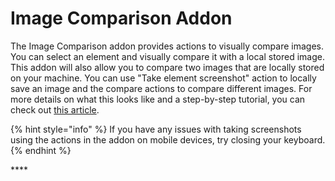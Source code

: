 # Image Comparison Addon

The Image Comparison addon provides actions to visually compare images. You can select an element and visually compare it with a local stored image. This addon will also allow you to compare two images that are locally stored on your machine. You can use "Take element screenshot" action to locally save an image and the compare actions to compare different images. For more details on what this looks like and a step-by-step tutorial, you can check out [this article](../../../tips-and-tricks/image-comparison-in-testproject.md).

{% hint style="info" %}
If you have any issues with taking screenshots using the actions in the addon on mobile devices, try closing your keyboard.
{% endhint %}

\*\*\*\*



